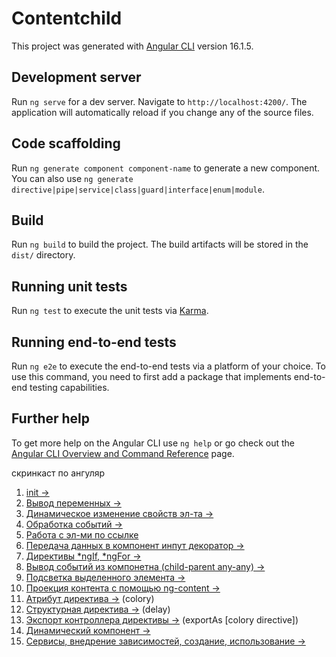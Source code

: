 # Contentchild

This project was generated with [Angular CLI](https://github.com/angular/angular-cli) version 16.1.5.

## Development server

Run `ng serve` for a dev server. Navigate to `http://localhost:4200/`. The application will automatically reload if you change any of the source files.

## Code scaffolding

Run `ng generate component component-name` to generate a new component. You can also use `ng generate directive|pipe|service|class|guard|interface|enum|module`.

## Build

Run `ng build` to build the project. The build artifacts will be stored in the `dist/` directory.

## Running unit tests

Run `ng test` to execute the unit tests via [Karma](https://karma-runner.github.io).

## Running end-to-end tests

Run `ng e2e` to execute the end-to-end tests via a platform of your choice. To use this command, you need to first add a package that implements end-to-end testing capabilities.

## Further help

To get more help on the Angular CLI use `ng help` or go check out the [Angular CLI Overview and Command Reference](https://angular.io/cli) page.

<detail>

<summary> <a name="screencast"></a>скринкаст по ангуляр</summary>

1.  [init →](./pic.md#init)
2.  [Вывод переменных →](./pic.md#intropolation)
3.  [Динамическое изменение свойств эл-та →](./pic.md#compDynamicProperty)
4.  [Обработка событий →](./pic.md#eventHandling)
5.  [Работа с эл-ми по ссылке](./pic.md#workWithElemByRef)
6.  [Передача данных в компонент инпут декоратор →](./pic.md#transferDataToComponent)
7.  [Директивы *ngIf, *ngFor →](./pic.md#ngIf&ngForDirectives)
8.  [Вывод событий из компонетна (child-parent any-any) →](./pic.md#outputEventsFromComp)
9.  [Подсветка выделенного элемента →](./pic.md#highlightSelectedValue)
10. [Проекция контента с помощью ng-content →](./pic.md#contentProjection)
11. [Атрибут директива →](./pic.md.md#attributeDirective) (colory)
12. [Структурная директива →](./pic.md#customDirective) (delay)
13. [Экспорт контроллера директивы →](./pic.md#directiveControllerExport) (exportAs [colory directive])
14. [Динамический компонент →](./pic.md#dynamicComponent)
15. [Сервисы, внедрение зависимостей, создание, использование →](./pic.md#useServiceBasics)

</detail>
